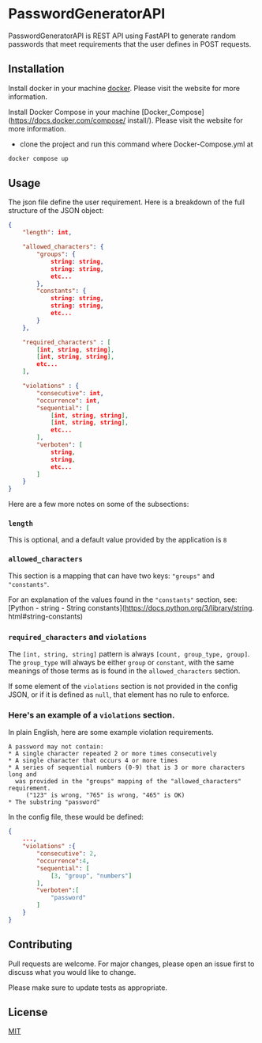 # PasswordGeneratorAPI

PasswordGeneratorAPI is REST API using FastAPI to generate random passwords that meet requirements that the user defines in POST requests.

## Installation

Install docker in your machine [docker](https://docs.docker.com/get-docker/). Please
visit the website for more information.

Install Docker Compose in your machine [Docker_Compose](https://docs.docker.com/compose/
install/). Please visit the website for more information.

- clone the project and run this command where Docker-Compose.yml at

```bash
docker compose up
```

## Usage

The json file define the user requirement. Here is a breakdown of the full structure of the JSON object:

```json
{
    "length": int,

    "allowed_characters": {
        "groups": {
            string: string,
            string: string,
            etc...
        },
        "constants": {
            string: string,
            string: string,
            etc...
        }
    },

    "required_characters" : [
        [int, string, string],
        [int, string, string],
        etc...
    ],

    "violations" : {
        "consecutive": int,
        "occurrence": int,
        "sequential": [
            [int, string, string],
            [int, string, string],
            etc...
        ],
        "verboten": [
            string,
            string,
            etc...
        ]
    }
}
```

Here are a few more notes on some of the subsections:

### `length`

This is optional, and a default value provided by the
application is `8`

### `allowed_characters`

This section is a mapping that can have two keys: `"groups"` and `"constants"`.

For an explanation of the values found in the `"constants"` section, see:
[Python - string - String constants](https://docs.python.org/3/library/string.
html#string-constants)

### `required_characters` and `violations`

The `[int, string, string]` pattern is always `[count, group_type, group]`. The
`group_type` will always be either `group` or `constant`, with the same meanings
of those terms as is found in the `allowed_characters` section.

If some element of the `violations` section is not provided in the config JSON,
or if it is defined as `null`, that element has no rule to enforce.

### Here's an example of a `violations` section.

In plain English, here are some example violation requirements.

    A password may not contain:
    * A single character repeated 2 or more times consecutively
    * A single character that occurs 4 or more times
    * A series of sequential numbers (0-9) that is 3 or more characters long and
      was provided in the "groups" mapping of the "allowed_characters" requirement.
         ("123" is wrong, "765" is wrong, "465" is OK)
    * The substring "password"

In the config file, these would be defined:

```json
{
    ...,
    "violations" :{
        "consecutive": 2,
        "occurrence":4,
        "sequential": [
            [3, "group", "numbers"]
        ],
        "verboten":[
            "password"
        ]
    }
}
```

## Contributing

Pull requests are welcome. For major changes, please open an issue first to discuss what you would like to change.

Please make sure to update tests as appropriate.

## License

[MIT](https://choosealicense.com/licenses/mit/)
